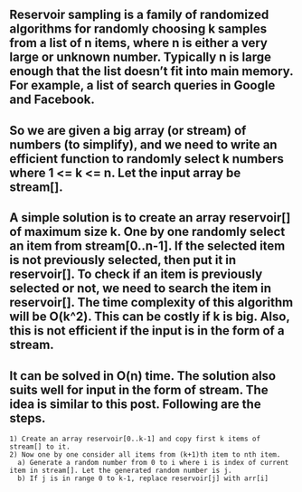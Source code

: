 ## Reservoir sampling is a family of randomized algorithms for randomly choosing k samples from a list of n items, where n is either a very large or unknown number. Typically n is large enough that the list doesn’t fit into main memory. For example, a list of search queries in Google and Facebook.

## So we are given a big array (or stream) of numbers (to simplify), and we need to write an efficient function to randomly select k numbers where 1 <= k <= n. Let the input array be stream[].

## A simple solution is to create an array reservoir[] of maximum size k. One by one randomly select an item from stream[0..n-1]. If the selected item is not previously selected, then put it in reservoir[]. To check if an item is previously selected or not, we need to search the item in reservoir[]. The time complexity of this algorithm will be O(k^2). This can be costly if k is big. Also, this is not efficient if the input is in the form of a stream.

## It can be solved in O(n) time. The solution also suits well for input in the form of stream. The idea is similar to this post. Following are the steps.
```
1) Create an array reservoir[0..k-1] and copy first k items of stream[] to it.
2) Now one by one consider all items from (k+1)th item to nth item.
  a) Generate a random number from 0 to i where i is index of current item in stream[]. Let the generated random number is j.
  b) If j is in range 0 to k-1, replace reservoir[j] with arr[i]
```
